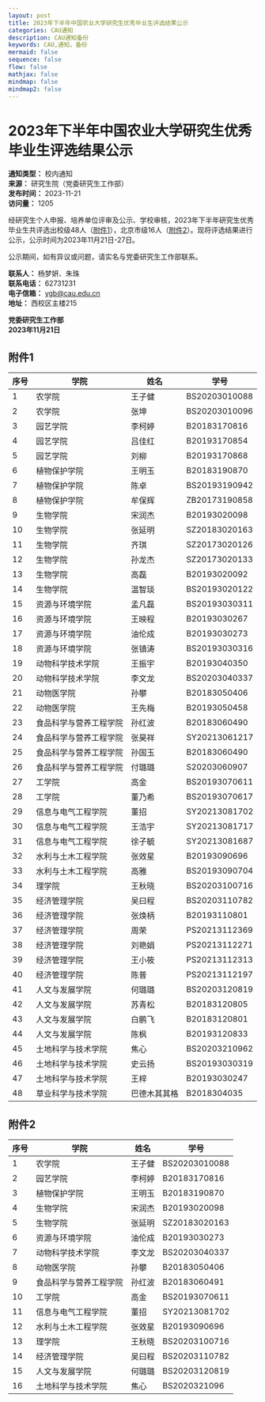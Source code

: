 ```yaml
---
layout: post
title: 2023年下半年中国农业大学研究生优秀毕业生评选结果公示
categories: CAU通知
description: CAU通知备份
keywords: CAU,通知，备份
mermaid: false
sequence: false
flow: false
mathjax: false
mindmap: false
mindmap2: false
---
```


# 2023年下半年中国农业大学研究生优秀毕业生评选结果公示

**通知类型：** 校内通知  
**来源：** 研究生院（党委研究生工作部）  
**发布时间：** 2023-11-21  
**访问量：** 1205

经研究生个人申报、培养单位评审及公示、学校审核，2023年下半年研究生优秀毕业生共评选出校级48人（[附件1](附件1)），北京市级16人（[附件2](附件2)）。现将评选结果进行公示，公示时间为2023年11月21日-27日。

公示期间，如有异议或问题，请实名与党委研究生工作部联系。

**联系人：** 杨梦妍、朱珠  
**联系电话：** 62731231  
**电子信箱：** ygb@cau.edu.cn  
**地址：** 西校区主楼215

**党委研究生工作部**  
**2023年11月21日**

## 附件1
| 序号 | 学院               | 姓名   | 学号           |
| ---- | ------------------ | ------ | -------------- |
| 1    | 农学院             | 王子健 | BS20203010088 |
| 2    | 农学院             | 张坤   | BS20203010096 |
| 3    | 园艺学院           | 李柯婷 | B20183170816  |
| 4    | 园艺学院           | 吕佳红 | B20193170854  |
| 5    | 园艺学院           | 刘柳   | B20193170868  |
| 6    | 植物保护学院       | 王明玉 | B20183190870  |
| 7    | 植物保护学院       | 陈卓   | BS20193190942 |
| 8    | 植物保护学院       | 牟保辉 | ZB20173190858 |
| 9    | 生物学院           | 宋润杰 | B20193020098  |
| 10   | 生物学院           | 张延明 | SZ20183020163 |
| 11   | 生物学院           | 齐琪   | SZ20173020126 |
| 12   | 生物学院           | 孙龙杰 | SZ20173020133 |
| 13   | 生物学院           | 高磊   | B20193020092  |
| 14   | 生物学院           | 温智琰 | BS20193020122 |
| 15   | 资源与环境学院     | 孟凡磊 | BS20193030311 |
| 16   | 资源与环境学院     | 王映程 | B20193030267  |
| 17   | 资源与环境学院     | 油伦成 | B20193030273  |
| 18   | 资源与环境学院     | 张镇涛 | BS20193030316 |
| 19   | 动物科学技术学院   | 王振宇 | B20193040350  |
| 20   | 动物科学技术学院   | 李文龙 | BS20203040337 |
| 21   | 动物医学院         | 孙攀   | B20183050406  |
| 22   | 动物医学院         | 王先梅 | B20193050458  |
| 23   | 食品科学与营养工程学院 | 孙红波 | B20183060490  |
| 24   | 食品科学与营养工程学院 | 张昊祥 | SY20213061217 |
| 25   | 食品科学与营养工程学院 | 孙国玉 | B20183060490  |
| 26   | 食品科学与营养工程学院 | 付璐璐 | S20203060907  |
| 27   | 工学院                   | 高金   | BS20193070611 |
| 28   | 工学院                   | 董乃希 | BS20193070617 |
| 29   | 信息与电气工程学院       | 董招   | SY20213081702 |
| 30   | 信息与电气工程学院       | 王浩宇 | SY20213081717 |
| 31   | 信息与电气工程学院       | 徐子毓 | SY20213081687 |
| 32   | 水利与土木工程学院       | 张效星 | B20193090696  |
| 33   | 水利与土木工程学院       | 高雅   | BS20193090704 |
| 34   | 理学院                   | 王秋晓 | BS20203100716 |
| 35   | 经济管理学院             | 吴曰程 | BS20203110782 |
| 36   | 经济管理学院             | 张焕柄 | B20193110801  |
| 37   | 经济管理学院             | 周荣   | PS20213112369 |
| 38   | 经济管理学院             | 刘艳娟 | PS20213112271 |
| 39   | 经济管理学院             | 王小筱 | PS20213112313 |
| 40   | 经济管理学院             | 陈普   | PS20213112197 |
| 41   | 人文与发展学院           | 何璐璐 | BS20203120819 |
| 42   | 人文与发展学院             | 苏青松             | B20183120805  |
| 43   | 人文与发展学院             | 白鹏飞             | B20183120801  |
| 44   | 人文与发展学院             | 陈枫               | B20193120833  |
| 45   | 土地科学与技术学院       | 焦心               | BS20203210962 |
| 46   | 土地科学与技术学院       | 史云扬             | BS20193030319 |
| 47   | 土地科学与技术学院       | 王梓               | B20193030247  |
| 48   | 草业科学与技术学院       | 巴德木其其格     | B2018304035   |


## 附件2
| 序号 | 学院                       | 姓名               | 学号           |
| ---- | -------------------------- | ------------------ | -------------- |
| 1    | 农学院                     | 王子健             | BS20203010088 |
| 2    | 园艺学院                   | 李柯婷             | B20183170816  |
| 3    | 植物保护学院               | 王明玉             | B20183190870  |
| 4    | 生物学院                   | 宋润杰             | B20193020098  |
| 5    | 生物学院                   | 张延明             | SZ20183020163 |
| 6    | 资源与环境学院             | 油伦成             | B20193030273  |
| 7    | 动物科学技术学院           | 李文龙             | BS20203040337 |
| 8    | 动物医学院                 | 孙攀               | B20183050406  |
| 9    | 食品科学与营养工程学院     | 孙红波             | B20183060491  |
| 10   | 工学院                     | 高金               | BS20193070611 |
| 11   | 信息与电气工程学院         | 董招               | SY20213081702 |
| 12   | 水利与土木工程学院         | 张效星             | B20193090696  |
| 13   | 理学院                     | 王秋晓             | BS20203100716 |
| 14   | 经济管理学院               | 吴曰程             | BS20203110782 |
| 15   | 人文与发展学院             | 何璐璐             | BS20203120819 |
| 16   | 土地科学与技术学院         | 焦心               | BS2020321096  |


